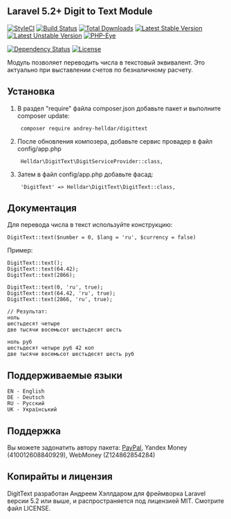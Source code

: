 ## Laravel 5.2+ Digit to Text Module

[![StyleCI](https://styleci.io/repos/45746985/shield)](https://styleci.io/repos/45746985)
[![Build Status](https://travis-ci.org/andrey-helldar/DigitText.svg?branch=master)](https://travis-ci.org/andrey-helldar/DigitText)
[![Total Downloads](https://poser.pugx.org/andrey-helldar/digittext/downloads)](https://packagist.org/packages/andrey-helldar/digittext)
[![Latest Stable Version](https://poser.pugx.org/andrey-helldar/digittext/v/stable)](https://packagist.org/packages/andrey-helldar/digittext)
[![Latest Unstable Version](https://poser.pugx.org/andrey-helldar/digittext/v/unstable)](https://packagist.org/packages/andrey-helldar/digittext)
[![PHP-Eye](https://php-eye.com/badge/andrey-helldar/digittext/tested.svg?style=flat)](https://php-eye.com/package/andrey-helldar/digittext)

[![Dependency Status](https://www.versioneye.com/php/andrey-helldar:digittext/dev-master/badge.svg)](https://www.versioneye.com/php/andrey-helldar:digittext/dev-master)
[![License](https://poser.pugx.org/andrey-helldar/digittext/license)](https://packagist.org/packages/andrey-helldar/digittext)

Модуль позволяет переводить числа в текстовый эквивалент. Это актуально при выставлении счетов по безналичному расчету.

## Установка

1. В раздел "require" файла composer.json добавьте пакет и выполните composer update:

        composer require andrey-helldar/digittext

2. После обновления композера, добавьте сервис провадер в файл config/app.php

        Helldar\DigitText\DigitServiceProvider::class,

3. Затем в файл config/app.php добавьте фасад:

        'DigitText' => Helldar\DigitText\DigitText::class,

## Документация

Для перевода числа в текст используйте конструкцию:

    DigitText::text($number = 0, $lang = 'ru', $currency = false)

Пример:

    DigitText::text();
    DigitText::text(64.42);
    DigitText::text(2866);

    DigitText::text(0, 'ru', true);
    DigitText::text(64.42, 'ru', true);
    DigitText::text(2866, 'ru', true);

    // Результат:
    ноль
    шестьдесят четыре
    две тысячи восемьсот шестьдесят шесть

    ноль руб
    шестьдесят четыре руб 42 коп
    две тысячи восемьсот шестьдесят шесть руб

## Поддерживаемые языки

    EN - English
    DE - Deutsch
    RU - Русский
    UK - Український


## Поддержка

Вы можете задонатить автору пакета: [PayPal](https://www.paypal.com/cgi-bin/webscr?cmd=_s-xclick&hosted_button_id=94B8LCPAPJ5VG), Yandex Money (410012608840929), WebMoney (Z124862854284)

## Копирайты и лицензия

DigitText разработан Андреем Хэллдаром для фреймворка Laravel версии 5.2 или выше, и распространяется под лицензией MIT. Смотрите файл LICENSE.
